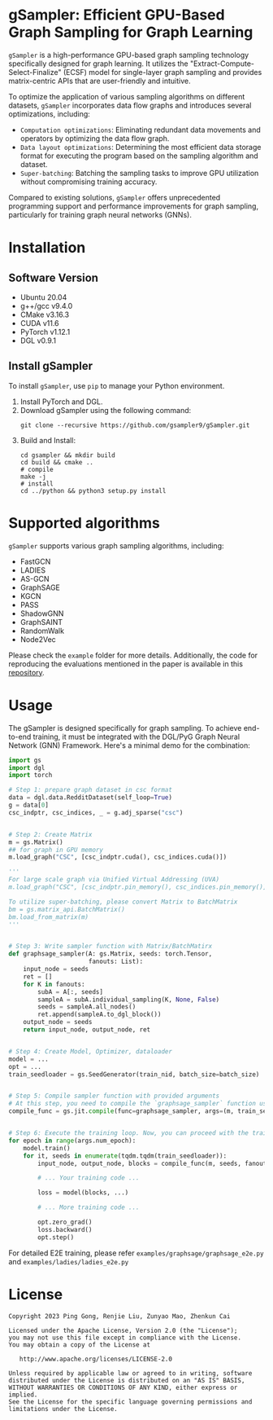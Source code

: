 # gSampler: Efficient GPU-Based Graph Sampling for Graph Learning

`gSampler` is a high-performance GPU-based graph sampling technology specifically designed for graph learning. It utilizes the "Extract-Compute-Select-Finalize" (ECSF) model for single-layer graph sampling and provides matrix-centric APIs that are user-friendly and intuitive.

To optimize the application of various sampling algorithms on different datasets, `gSampler` incorporates data flow graphs and introduces several optimizations, including:

* `Computation optimizations`: Eliminating redundant data movements and operators by optimizing the data flow graph.
* `Data layout optimizations`: Determining the most efficient data storage format for executing the program based on the sampling algorithm and dataset.
* `Super-batching`: Batching the sampling tasks to improve GPU utilization without compromising training accuracy.

Compared to existing solutions, `gSampler` offers unprecedented programming support and performance improvements for graph sampling, particularly for training graph neural networks (GNNs).

# Installation

## Software Version
* Ubuntu 20.04
* g++/gcc v9.4.0
* CMake v3.16.3
* CUDA v11.6
* PyTorch v1.12.1
* DGL v0.9.1

## Install gSampler

To install `gSampler`, use `pip` to manage your Python environment.

1. Install PyTorch and DGL.
2. Download gSampler using the following command:
   ```shell
   git clone --recursive https://github.com/gsampler9/gSampler.git
   ```
3. Build and Install:
   ```shell
   cd gsampler && mkdir build
   cd build && cmake ..
   # compile
   make -j
   # install
   cd ../python && python3 setup.py install
   ```

# Supported algorithms
`gSampler` supports various graph sampling algorithms, including:

* FastGCN
* LADIES
* AS-GCN
* GraphSAGE
* KGCN
* PASS
* ShadowGNN
* GraphSAINT
* RandomWalk
* Node2Vec

Please check the `example` folder for more details. Additionally, the code for reproducing the evaluations mentioned in the paper is available in this [repository](https://github.com/gpzlx1/gsampler-artifact-evaluation).

# Usage

The gSampler is designed specifically for graph sampling. To achieve end-to-end training, it must be integrated with the DGL/PyG Graph Neural Network (GNN) Framework. Here's a minimal demo for the combination:

```python
import gs
import dgl
import torch

# Step 1: prepare graph dataset in csc format
data = dgl.data.RedditDataset(self_loop=True)
g = data[0]
csc_indptr, csc_indices, _ = g.adj_sparse("csc")


# Step 2: Create Matrix
m = gs.Matrix()
## for graph in GPU memory
m.load_graph("CSC", [csc_indptr.cuda(), csc_indices.cuda()])

'''
For large scale graph via Unified Virtual Addressing (UVA)
m.load_graph("CSC", [csc_indptr.pin_memory(), csc_indices.pin_memory()])

To utilize super-batching, please convert Matrix to BatchMatrix
bm = gs.matrix_api.BatchMatrix()
bm.load_from_matrix(m)
'''


# Step 3: Write sampler function with Matrix/BatchMatirx
def graphsage_sampler(A: gs.Matrix, seeds: torch.Tensor,
                      fanouts: List):
    input_node = seeds
    ret = []
    for K in fanouts:
        subA = A[:, seeds]
        sampleA = subA.individual_sampling(K, None, False)
        seeds = sampleA.all_nodes()
        ret.append(sampleA.to_dgl_block())
    output_node = seeds
    return input_node, output_node, ret


# Step 4: Create Model, Optimizer, dataloader
model = ...
opt = ...
train_seedloader = gs.SeedGenerator(train_nid, batch_size=batch_size)


# Step 5: Compile sampler function with provided arguments
# At this step, you need to compile the `graphsage_sampler` function using the given arguments. Ensure to use constants for Matrix, List, Integer, and Float, but not for tensors.
compile_func = gs.jit.compile(func=graphsage_sampler, args=(m, train_seedloader.data[:batch_size], fanouts))


# Step 6: Execute the training loop. Now, you can proceed with the training loop:
for epoch in range(args.num_epoch):
    model.train()
    for it, seeds in enumerate(tqdm.tqdm(train_seedloader)):
        input_node, output_node, blocks = compile_func(m, seeds, fanouts)

        # ... Your training code ...

        loss = model(blocks, ...)

        # ... More training code ...

        opt.zero_grad()
        loss.backward()
        opt.step()
```

For detailed E2E training, please refer `examples/graphsage/graphsage_e2e.py` and `examples/ladies/ladies_e2e.py`


# License

```
Copyright 2023 Ping Gong, Renjie Liu, Zunyao Mao, Zhenkun Cai

Licensed under the Apache License, Version 2.0 (the "License");
you may not use this file except in compliance with the License.
You may obtain a copy of the License at

   http://www.apache.org/licenses/LICENSE-2.0

Unless required by applicable law or agreed to in writing, software
distributed under the License is distributed on an "AS IS" BASIS,
WITHOUT WARRANTIES OR CONDITIONS OF ANY KIND, either express or implied.
See the License for the specific language governing permissions and
limitations under the License.
```